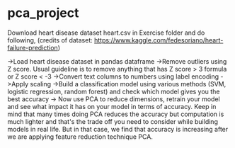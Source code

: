 # pca_project
Download heart disease dataset heart.csv in Exercise folder and do following, (credits of dataset: https://www.kaggle.com/fedesoriano/heart-failure-prediction)

->Load heart disease dataset in pandas dataframe
->Remove outliers using Z score. Usual guideline is to remove anything that has Z score > 3 formula or Z score < -3
->Convert text columns to numbers using label encoding
->Apply scaling
->Build a classification model using various methods (SVM, logistic regression, random forest) and check which model gives you the best accuracy
-> Now use PCA to reduce dimensions, retrain your model and see what impact it has on your model in terms of accuracy. Keep in mind that many times doing PCA reduces the accuracy but computation is much lighter and that's the trade off you need to consider while building models in real life. But in that case, we find that accuracy is increasing after we are applying feature reduction technique PCA.
